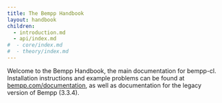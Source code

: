 ```yaml
---
title: The Bempp Handbook
layout: handbook
children:
  - introduction.md
  - api/index.md
#  - core/index.md
#  - theory/index.md
---
```


Welcome to the Bempp Handbook, the main documentation for bempp-cl.
Installation instructions and example problems can be found at
[bempp.com/documentation](https://bempp.com/documentation), as well as documentation
for the legacy version of Bempp (3.3.4).
